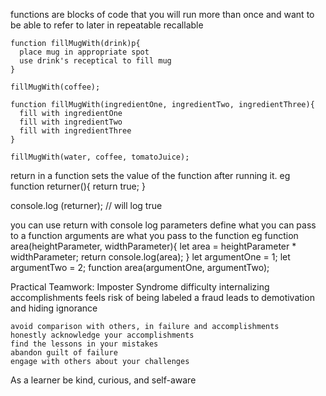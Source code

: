 functions are blocks of code that you will run more than once and want to be able to refer to later in
  repeatable
  recallable
```
function fillMugWith(drink)p{
  place mug in appropriate spot
  use drink's receptical to fill mug
}

fillMugWith(coffee);

function fillMugWith(ingredientOne, ingredientTwo, ingredientThree){
  fill with ingredientOne
  fill with ingredientTwo
  fill with ingredientThree
}

fillMugWith(water, coffee, tomatoJuice);

```
return in a function sets the value of the function after running it.
eg
function returner(){
  return true;
}

console.log (returner);
// will log true

you can use return with console log
parameters define what you can pass to a function
arguments are what you pass to the function
  eg
  function area(heightParameter, widthParameter){
    let area = heightParameter * widthParameter;
    return console.log(area);
  }
  let argumentOne = 1;
  let argumentTwo = 2;
  function area(argumentOne, argumentTwo);

  Practical Teamwork: Imposter Syndrome
    difficulty internalizing accomplishments
    feels risk of being labeled a fraud
    leads to demotivation and hiding ignorance


    avoid comparison with others, in failure and accomplishments
    honestly acknowledge your accomplishments
    find the lessons in your mistakes
    abandon guilt of failure
    engage with others about your challenges

As a learner be kind, curious, and self-aware
